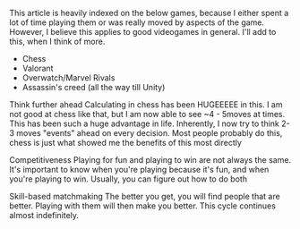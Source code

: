 This article is heavily indexed on the below games, because I either spent a lot of time playing them or was really moved by aspects of the game. However, I believe this applies to good videogames in general. I'll add to this, when I think of more.

- Chess
- Valorant
- Overwatch/Marvel Rivals
- Assassin's creed (all the way till Unity)

Think further ahead
	Calculating in chess has been HUGEEEEE in this. I am not good at chess like that, but I am now able to see ~4 - 5moves at times. This has been such a huge advantage in life. Inherently, I now try to think 2-3 moves "events" ahead on every decision. Most people probably do this, chess is just what showed me the benefits of this most directly
	
Competitiveness
	 Playing for fun and playing to win are not always the same. It's important to know when you're playing because it's fun, and when you're playing to win. Usually, you can figure out how to do both 
	 
Skill-based matchmaking
	The better you get, you will find people that are better. Playing with them will then make you better. This cycle continues almost indefinitely.